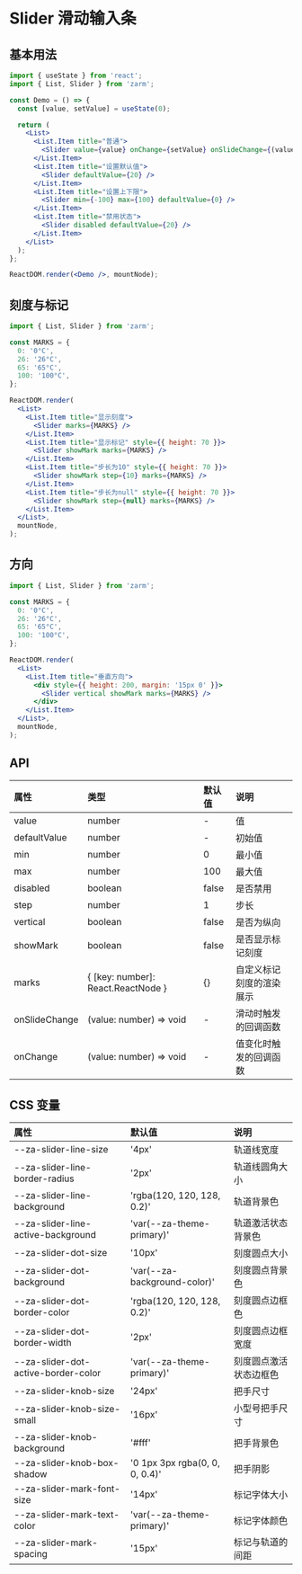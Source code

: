 # Slider 滑动输入条

## 基本用法

```jsx
import { useState } from 'react';
import { List, Slider } from 'zarm';

const Demo = () => {
  const [value, setValue] = useState(0);

  return (
    <List>
      <List.Item title="普通">
        <Slider value={value} onChange={setValue} onSlideChange={(value) => console.log(value)} />
      </List.Item>
      <List.Item title="设置默认值">
        <Slider defaultValue={20} />
      </List.Item>
      <List.Item title="设置上下限">
        <Slider min={-100} max={100} defaultValue={0} />
      </List.Item>
      <List.Item title="禁用状态">
        <Slider disabled defaultValue={20} />
      </List.Item>
    </List>
  );
};

ReactDOM.render(<Demo />, mountNode);
```

## 刻度与标记

```jsx
import { List, Slider } from 'zarm';

const MARKS = {
  0: '0°C',
  26: '26°C',
  65: '65°C',
  100: '100°C',
};

ReactDOM.render(
  <List>
    <List.Item title="显示刻度">
      <Slider marks={MARKS} />
    </List.Item>
    <List.Item title="显示标记" style={{ height: 70 }}>
      <Slider showMark marks={MARKS} />
    </List.Item>
    <List.Item title="步长为10" style={{ height: 70 }}>
      <Slider showMark step={10} marks={MARKS} />
    </List.Item>
    <List.Item title="步长为null" style={{ height: 70 }}>
      <Slider showMark step={null} marks={MARKS} />
    </List.Item>
  </List>,
  mountNode,
);
```

## 方向

```jsx
import { List, Slider } from 'zarm';

const MARKS = {
  0: '0°C',
  26: '26°C',
  65: '65°C',
  100: '100°C',
};

ReactDOM.render(
  <List>
    <List.Item title="垂直方向">
      <div style={{ height: 200, margin: '15px 0' }}>
        <Slider vertical showMark marks={MARKS} />
      </div>
    </List.Item>
  </List>,
  mountNode,
);
```

## API

| 属性          | 类型                               | 默认值 | 说明                     |
| :------------ | :--------------------------------- | :----- | :----------------------- |
| value         | number                             | -      | 值                       |
| defaultValue  | number                             | -      | 初始值                   |
| min           | number                             | 0      | 最小值                   |
| max           | number                             | 100    | 最大值                   |
| disabled      | boolean                            | false  | 是否禁用                 |
| step          | number                             | 1      | 步长                     |
| vertical      | boolean                            | false  | 是否为纵向               |
| showMark      | boolean                            | false  | 是否显示标记刻度         |
| marks         | { [key: number]: React.ReactNode } | {}     | 自定义标记刻度的渲染展示 |
| onSlideChange | (value: number) => void            | -      | 滑动时触发的回调函数     |
| onChange      | (value: number) => void            | -      | 值变化时触发的回调函数   |

## CSS 变量

| 属性                                | 默认值                         | 说明                   |
| :---------------------------------- | :----------------------------- | :--------------------- |
| --za-slider-line-size               | '4px'                          | 轨道线宽度             |
| --za-slider-line-border-radius      | '2px'                          | 轨道线圆角大小         |
| --za-slider-line-background         | 'rgba(120, 120, 128, 0.2)'     | 轨道背景色             |
| --za-slider-line-active-background  | 'var(--za-theme-primary)'      | 轨道激活状态背景色     |
| --za-slider-dot-size                | '10px'                         | 刻度圆点大小           |
| --za-slider-dot-background          | 'var(--za-background-color)'   | 刻度圆点背景色         |
| --za-slider-dot-border-color        | 'rgba(120, 120, 128, 0.2)'     | 刻度圆点边框色         |
| --za-slider-dot-border-width        | '2px'                          | 刻度圆点边框宽度       |
| --za-slider-dot-active-border-color | 'var(--za-theme-primary)'      | 刻度圆点激活状态边框色 |
| --za-slider-knob-size               | '24px'                         | 把手尺寸               |
| --za-slider-knob-size-small         | '16px'                         | 小型号把手尺寸         |
| --za-slider-knob-background         | '#fff'                         | 把手背景色             |
| --za-slider-knob-box-shadow         | '0 1px 3px rgba(0, 0, 0, 0.4)' | 把手阴影               |
| --za-slider-mark-font-size          | '14px'                         | 标记字体大小           |
| --za-slider-mark-text-color         | 'var(--za-theme-primary)'      | 标记字体颜色           |
| --za-slider-mark-spacing            | '15px'                         | 标记与轨道的间距       |
